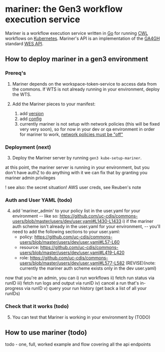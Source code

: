 # mariner: the Gen3 workflow execution service

Mariner is a workflow execution service written in [Go](https://golang.org)
for running [CWL](https://www.commonwl.org) workflows on [Kubernetes](https://kubernetes.io).
Mariner's API is an implementation of the [GA4GH](https://www.ga4gh.org) 
standard [WES API](https://ga4gh.github.io/workflow-execution-service-schemas).

## How to deploy mariner in a gen3 environment

### Prereq's

1. Mariner depends on the workspace-token-service to access data from the commons.
If WTS is not already running in your environment, deploy the WTS.

2. Add the Mariner pieces to your manifest:
    1. add [version](https://github.com/uc-cdis/gitops-dev/blob/78ce75e69c786bbdda629c6c8d76a17476c2084a/mattgarvin1.planx-pla.net/manifest.json#L19)
    2. add [config](https://github.com/uc-cdis/gitops-dev/blob/78ce75e69c786bbdda629c6c8d76a17476c2084a/mattgarvin1.planx-pla.net/manifest.json#L183-L292)
    3. currently mariner is not setup with network policies (this will be fixed very very soon),
    so for now in your dev or qa environment in order for mariner to work,
    [network policies must be "off"](https://github.com/uc-cdis/gitops-dev/blob/78ce75e69c786bbdda629c6c8d76a17476c2084a/mattgarvin1.planx-pla.net/manifest.json#L161)
    
### Deployment (next)

3. Deploy the Mariner server by running `gen3 kube-setup-mariner`.

at this point, the mariner server is running in your environment,
but you don't have authZ to do anything with it
we can fix that by granting you mariner admin privileges

! see also: the secret situation! AWS user creds, see Reuben's note

### Auth and User YAML (todo)

4. add 'mariner_admin' to your policy list in the user.yaml for your environment
-- like so: https://github.com/uc-cdis/commons-users/blob/master/users/dev/user.yaml#L1430-L1433
  i) if the mariner auth scheme isn't already in the user.yaml for your environment,
  -- you'll need to add the following sections to your user.yaml:
    - policy: https://github.com/uc-cdis/commons-users/blob/master/users/dev/user.yaml#L57-L60
    - resource: https://github.com/uc-cdis/commons-users/blob/master/users/dev/user.yaml#L419-L420
    - role: https://github.com/uc-cdis/commons-users/blob/master/users/dev/user.yaml#L577-L582
  (REVISE)(note: currently the mariner auth scheme exists only in the dev user.yaml)

now that you're an admin, you can 
  i) run workflows
  ii) fetch run status via runID
  iii) fetch run logs and output via runID
  iv) cancel a run that's in-progress via runID
  v) query your run history (get back a list of all your runIDs)
  
### Check that it works (todo)

5. You can test that Mariner is working in your environment by (TODO)

## How to use mariner (todo)

todo - one, full, worked example and flow covering all the api endpoints
